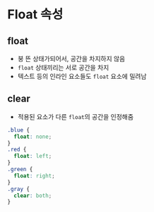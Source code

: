 # Float 속성
## float
* 붕 뜬 상태가되어서, 공간을 차지하지 않음
* `float` 상태끼리는 서로 공간을 차지
* 텍스트 등의 인라인 요소들도 `float` 요소에 밀려남

## clear
* 적용된 요소가 다른 `float`의 공간을 인정해줌

```css
.blue {
  float: none;
}
.red {
  float: left;
}
.green {
  float: right;
}
.gray {
  clear: both;
}
```